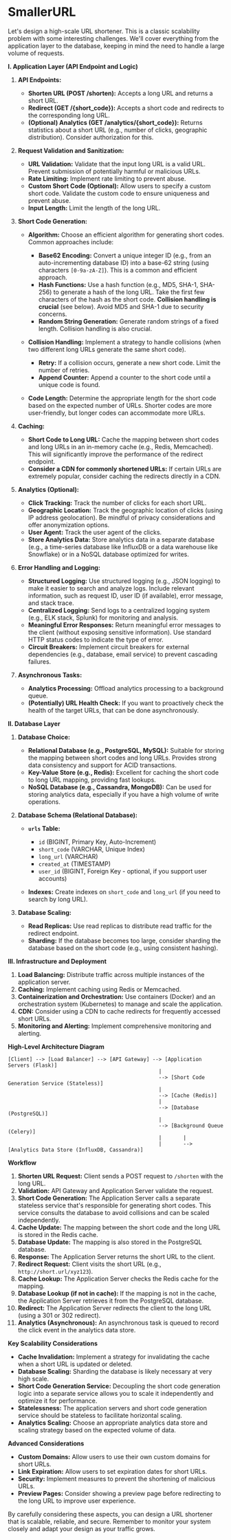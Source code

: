 # SmallerURL

Let's design a high-scale URL shortener. This is a classic scalability problem with some interesting challenges. We'll cover everything from the application layer to the database, keeping in mind the need to handle a large volume of requests.

**I. Application Layer (API Endpoint and Logic)**

1.  **API Endpoints:**

    *   **Shorten URL (POST /shorten):**  Accepts a long URL and returns a short URL.
    *   **Redirect (GET /{short_code}):**  Accepts a short code and redirects to the corresponding long URL.
    *   **(Optional) Analytics (GET /analytics/{short_code}):**  Returns statistics about a short URL (e.g., number of clicks, geographic distribution). Consider authorization for this.

2.  **Request Validation and Sanitization:**

    *   **URL Validation:**  Validate that the input long URL is a valid URL. Prevent submission of potentially harmful or malicious URLs.
    *   **Rate Limiting:**  Implement rate limiting to prevent abuse.
    *   **Custom Short Code (Optional):**  Allow users to specify a custom short code. Validate the custom code to ensure uniqueness and prevent abuse.
    *   **Input Length:**  Limit the length of the long URL.

3.  **Short Code Generation:**

    *   **Algorithm:**  Choose an efficient algorithm for generating short codes. Common approaches include:

        *   **Base62 Encoding:** Convert a unique integer ID (e.g., from an auto-incrementing database ID) into a base-62 string (using characters `[0-9a-zA-Z]`). This is a common and efficient approach.
        *   **Hash Functions:** Use a hash function (e.g., MD5, SHA-1, SHA-256) to generate a hash of the long URL. Take the first few characters of the hash as the short code.  **Collision handling is crucial** (see below). Avoid MD5 and SHA-1 due to security concerns.
        *   **Random String Generation:** Generate random strings of a fixed length. Collision handling is also crucial.

    *   **Collision Handling:** Implement a strategy to handle collisions (when two different long URLs generate the same short code).

        *   **Retry:** If a collision occurs, generate a new short code.  Limit the number of retries.
        *   **Append Counter:**  Append a counter to the short code until a unique code is found.

    *   **Code Length:**  Determine the appropriate length for the short code based on the expected number of URLs.  Shorter codes are more user-friendly, but longer codes can accommodate more URLs.

4.  **Caching:**

    *   **Short Code to Long URL:** Cache the mapping between short codes and long URLs in an in-memory cache (e.g., Redis, Memcached). This will significantly improve the performance of the redirect endpoint.
    *   **Consider a CDN for commonly shortened URLs:**  If certain URLs are extremely popular, consider caching the redirects directly in a CDN.

5.  **Analytics (Optional):**

    *   **Click Tracking:** Track the number of clicks for each short URL.
    *   **Geographic Location:** Track the geographic location of clicks (using IP address geolocation). Be mindful of privacy considerations and offer anonymization options.
    *   **User Agent:** Track the user agent of the clicks.
    *   **Store Analytics Data:** Store analytics data in a separate database (e.g., a time-series database like InfluxDB or a data warehouse like Snowflake) or in a NoSQL database optimized for writes.

6.  **Error Handling and Logging:**

    *   **Structured Logging:**  Use structured logging (e.g., JSON logging) to make it easier to search and analyze logs.  Include relevant information, such as request ID, user ID (if available), error message, and stack trace.
    *   **Centralized Logging:**  Send logs to a centralized logging system (e.g., ELK stack, Splunk) for monitoring and analysis.
    *   **Meaningful Error Responses:**  Return meaningful error messages to the client (without exposing sensitive information).  Use standard HTTP status codes to indicate the type of error.
    *   **Circuit Breakers:**  Implement circuit breakers for external dependencies (e.g., database, email service) to prevent cascading failures.

7.  **Asynchronous Tasks:**

    *   **Analytics Processing:**  Offload analytics processing to a background queue.
    *   **(Potentially) URL Health Check:** If you want to proactively check the health of the target URLs, that can be done asynchronously.

**II. Database Layer**

1.  **Database Choice:**

    *   **Relational Database (e.g., PostgreSQL, MySQL):** Suitable for storing the mapping between short codes and long URLs. Provides strong data consistency and support for ACID transactions.
    *   **Key-Value Store (e.g., Redis):**  Excellent for caching the short code to long URL mapping, providing fast lookups.
    *   **NoSQL Database (e.g., Cassandra, MongoDB):** Can be used for storing analytics data, especially if you have a high volume of write operations.

2.  **Database Schema (Relational Database):**

    *   **`urls` Table:**
        *   `id` (BIGINT, Primary Key, Auto-Increment)
        *   `short_code` (VARCHAR, Unique Index)
        *   `long_url` (VARCHAR)
        *   `created_at` (TIMESTAMP)
        *   `user_id` (BIGINT, Foreign Key - optional, if you support user accounts)

    *   **Indexes:** Create indexes on `short_code` and `long_url` (if you need to search by long URL).

3.  **Database Scaling:**

    *   **Read Replicas:**  Use read replicas to distribute read traffic for the redirect endpoint.
    *   **Sharding:**  If the database becomes too large, consider sharding the database based on the short code (e.g., using consistent hashing).

**III. Infrastructure and Deployment**

1.  **Load Balancing:**  Distribute traffic across multiple instances of the application server.
2.  **Caching:**  Implement caching using Redis or Memcached.
3.  **Containerization and Orchestration:** Use containers (Docker) and an orchestration system (Kubernetes) to manage and scale the application.
4.  **CDN:** Consider using a CDN to cache redirects for frequently accessed short URLs.
5.  **Monitoring and Alerting:** Implement comprehensive monitoring and alerting.

**High-Level Architecture Diagram**

```
[Client] --> [Load Balancer] --> [API Gateway] --> [Application Servers (Flask)]
                                                 |
                                                 --> [Short Code Generation Service (Stateless)]
                                                 |
                                                 --> [Cache (Redis)]
                                                 |
                                                 --> [Database (PostgreSQL)]
                                                 |
                                                 --> [Background Queue (Celery)]
                                                 |       |
                                                 |       --> [Analytics Data Store (InfluxDB, Cassandra)]
```

**Workflow**

1.  **Shorten URL Request:**  Client sends a POST request to `/shorten` with the long URL.
2.  **Validation:**  API Gateway and Application Server validate the request.
3.  **Short Code Generation:** The Application Server calls a separate stateless service that's responsible for generating short codes. This service consults the database to avoid collisions and can be scaled independently.
4.  **Cache Update:** The mapping between the short code and the long URL is stored in the Redis cache.
5.  **Database Update:**  The mapping is also stored in the PostgreSQL database.
6.  **Response:**  The Application Server returns the short URL to the client.
7.  **Redirect Request:**  Client visits the short URL (e.g., `http://short.url/xyz123`).
8.  **Cache Lookup:**  The Application Server checks the Redis cache for the mapping.
9.  **Database Lookup (if not in cache):** If the mapping is not in the cache, the Application Server retrieves it from the PostgreSQL database.
10. **Redirect:**  The Application Server redirects the client to the long URL (using a 301 or 302 redirect).
11. **Analytics (Asynchronous):** An asynchronous task is queued to record the click event in the analytics data store.

**Key Scalability Considerations**

*   **Cache Invalidation:** Implement a strategy for invalidating the cache when a short URL is updated or deleted.
*   **Database Scaling:**  Sharding the database is likely necessary at very high scale.
*   **Short Code Generation Service:** Decoupling the short code generation logic into a separate service allows you to scale it independently and optimize it for performance.
*   **Statelessness:** The application servers and short code generation service should be stateless to facilitate horizontal scaling.
*   **Analytics Scaling:**  Choose an appropriate analytics data store and scaling strategy based on the expected volume of data.

**Advanced Considerations**

*   **Custom Domains:** Allow users to use their own custom domains for short URLs.
*   **Link Expiration:**  Allow users to set expiration dates for short URLs.
*   **Security:** Implement measures to prevent the shortening of malicious URLs.
*   **Preview Pages:**  Consider showing a preview page before redirecting to the long URL to improve user experience.

By carefully considering these aspects, you can design a URL shortener that is scalable, reliable, and secure. Remember to monitor your system closely and adapt your design as your traffic grows.

